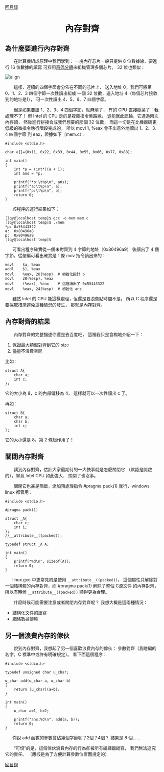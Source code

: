 ﻿[content]: https://github.com/1184893257/simplelinux/blob/master/README.md#content

[回目錄][content]

<a name="top"></a>

<h1 align="center">內存對齊
</h1>

## 為什麼要進行內存對齊

　　在計算機組成原理中我們學到：
一塊內存芯片一般只提供 8 位數據線，要進行 16 位數據的讀寫
可採用<a target="_blank" href="http://baike.baidu.com/view/1881700.htm">奇偶分體</a>來組織管理多個芯片，
32 位也類似：

![align](http://fmn.rrimg.com/fmn056/20121121/1905/original_zCiC_1caa000049ee125c.jpg)

　　這樣，連續的四個字節會分佈在不同的芯片上，
送入地址 0，我們可將第 0、1、2、3 四個字節一次性讀出組成
一個 32 位數，送入地址 4（每個芯片接收到的地址是1），
可一次性讀出 4、5、6、7 四個字節。

　　但是如果要讀 1、2、3、4 四個字節，就麻煩了，
有的 CPU 直接歇菜了：我處理不了！
但 Intel 的 CPU 走的是複雜指令集路線，
豈能就此認輸，它通過兩次內存讀，
然後進行拼接合成我們想要的那個 32 位數，
而這一切是在比機器碼更低級的微指令執行階段完成的，
所以 movl 1, %eax 會不出意外地讀出 1、2、3、4 四個字節
到 eax，證據如下（mem.c）：

	#include <stdio.h>
	
	char a[]={0x11, 0x22, 0x33, 0x44, 0x55, 0x66, 0x77, 0x88};
	
	int main()
	{
		int *p = (int*)(a + 1);
		int ans = *p;
		
		printf("*p:\t%p\n", ans);
		printf("a:\t%p\n", a);
		printf("p:\t%p\n", p);
		return 0;
	}

`　　`該程序的運行結果如下：

	[lqy@localhost temp]$ gcc -o mem mem.c
	[lqy@localhost temp]$ ./mem
	*p:	0x55443322
	a:	0x80496a8
	p:	0x80496a9
	[lqy@localhost temp]$ 

`　　`可看出程序確實從一個未對齊到 4 字節的地址（0x80496a9）
後讀出了 4 個字節，從彙編可看出確實是 1 條 mov 指令讀出來的：

	movl	$a, %eax
	addl	$1, %eax
	movl	%eax, 28(%esp)	# 初始化指針 p
	movl	28(%esp), %eax
	movl	(%eax), %eax	# 這裡讀出了 0x55443322
	movl	%eax, 24(%esp)	# 初始化 ans

`　　`雖然 Intel 的 CPU 能這樣處理，但還是要浪費點時間不是，
所以 C 程序還是要採取措施避免這種情況的發生，
那就是內存對齊。

## 內存對齊的結果

　　內存對齊的完整描述你還是去百度吧，
這裡我只是含糊地介紹一下：

1. 保證最大類型對齊到它的 size
2. 儘量不浪費空間

比如：

	struct A{
		char a;
		int c;
	};

它的大小為 8，c 的內部偏移為 4，
這樣就可以一次性讀出 c 了。

再如：

	struct B{
		char a;
		char b;
		int c;
	};

它的大小還是 8，第 2 條起作用了！

## 關閉內存對齊

　　講到內存對齊，估計大家最期待的一大快事就是怎麼關閉它
（默認是開啟的），畢竟 Intel CPU 如此強大，
關閉了也沒事。

　　關閉它也甚是簡單，添加預處理指令 #pragma pack(1) 
就行，windows linux 都管用：

	#include <stdio.h>
	
	#pragma pack(1)
	
	struct _A{
	    char c;
	    int i;
	};
	//__attribute__((packed));
	
	typedef struct _A A;
	
	int main()
	{
		printf("%d\n", sizeof(A));
		return 0;
	}

`　　`linux gcc 中更常見的是使用 `__attribute__((packed))`，
這個屬性只解除對一個結構體的內存對齊，而 #pragma pack(1) 
解除了整個 C源文件 的內存對齊，
所以有時候 `__attribute__((packed))` 顯得更為合理。

　　什麼時候可能需要注意或者關閉內存對齊呢？
我想大概是這兩種情況：

* 結構化文件的讀寫
* 網絡數據傳輸

## 另一個浪費內存的傢伙

　　說到內存對齊，我想起了另一個喜歡浪費內存的傢伙：
參數對齊（我瞎編的名字，C 標準中或許有明確規定）。
看下面這個程序：

	#include <stdio.h>
	
	typedef unsigned char u_char;
	
	u_char add(u_char a, u_char b)
	{
		return (u_char)(a+b);
	}
	
	int main()
	{
		u_char a=1, b=2;
		
		printf("ans:%d\n", add(a, b));
		return 0;
	}

`　　`你說 add 函數的參數會佔幾個字節呢？2個？4個？
結果是 8 個……

　　“可恨”的是，這個傢伙浪費內存的行為卻被所有編譯器縱容，
我們無法追究它的責任。
（應該是為了方便計算參數位置而規定的）

[回目錄][content]
